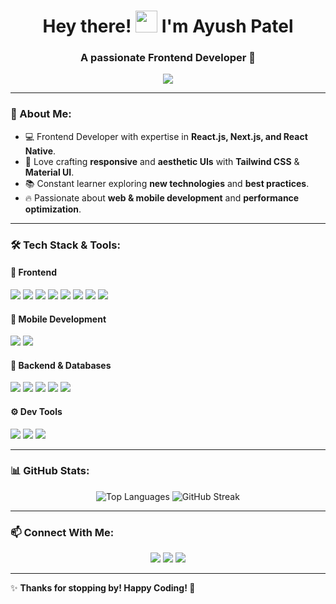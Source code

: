 <h1 align="center">Hey there! <img src="https://media.giphy.com/media/hvRJCLFzcasrR4ia7z/giphy.gif" width="35"> I'm Ayush Patel</h1>
<h3 align="center">A passionate Frontend Developer 🚀</h3>

<p align="center">
  <img src="https://readme-typing-svg.herokuapp.com?font=Fira+Code&weight=600&size=22&duration=4000&pause=1000&color=58A6FF&center=true&vCenter=true&width=700&lines=Frontend+Developer;React+%7C+Next.js+%7C+Tailwind+CSS;Building+Awesome+UIs;Always+Learning+%26+Improving" />
</p>


---

### 🚀 About Me:
- 💻 Frontend Developer with expertise in **React.js, Next.js, and React Native**.
- 🎨 Love crafting **responsive** and **aesthetic UIs** with **Tailwind CSS** & **Material UI**.
- 📚 Constant learner exploring **new technologies** and **best practices**.
- 🔥 Passionate about **web & mobile development** and **performance optimization**.

---

### 🛠️ Tech Stack & Tools:

#### 🚀 Frontend
<p align="left">
  <img src="https://img.shields.io/badge/HTML5-E34F26?style=for-the-badge&logo=html5&logoColor=white"/>
  <img src="https://img.shields.io/badge/CSS3-1572B6?style=for-the-badge&logo=css3&logoColor=white"/>
  <img src="https://img.shields.io/badge/JavaScript-F7DF1E?style=for-the-badge&logo=javascript&logoColor=black"/>
  <img src="https://img.shields.io/badge/React-61DAFB?style=for-the-badge&logo=react&logoColor=black"/>
  <img src="https://img.shields.io/badge/Next.js-000000?style=for-the-badge&logo=next.js&logoColor=white"/>
  <img src="https://img.shields.io/badge/Redux-764ABC?style=for-the-badge&logo=redux&logoColor=white"/>
  <img src="https://img.shields.io/badge/TailwindCSS-06B6D4?style=for-the-badge&logo=tailwindcss&logoColor=white"/>
  <img src="https://img.shields.io/badge/Material%20UI-0081CB?style=for-the-badge&logo=mui&logoColor=white"/>
</p>

#### 📱 Mobile Development
<p>
  <img src="https://img.shields.io/badge/React_Native-20232A?style=for-the-badge&logo=react&logoColor=61DAFB"/>
  <img src="https://img.shields.io/badge/Kotlin-0095D5?style=for-the-badge&logo=kotlin&logoColor=white"/>
</p>

#### 🔧 Backend & Databases
<p>
  <img src="https://img.shields.io/badge/Node.js-339933?style=for-the-badge&logo=node.js&logoColor=white"/>
  <img src="https://img.shields.io/badge/Express.js-000000?style=for-the-badge&logo=express&logoColor=white"/>
  <img src="https://img.shields.io/badge/MongoDB-4EA94B?style=for-the-badge&logo=mongodb&logoColor=white"/>
  <img src="https://img.shields.io/badge/MySQL-4479A1?style=for-the-badge&logo=mysql&logoColor=white"/>
  <img src="https://img.shields.io/badge/Firebase-FFCA28?style=for-the-badge&logo=firebase&logoColor=black"/>
</p>

#### ⚙️ Dev Tools
<p>
  <img src="https://img.shields.io/badge/Git-F05032?style=for-the-badge&logo=git&logoColor=white"/>
  <img src="https://img.shields.io/badge/GitHub-181717?style=for-the-badge&logo=github&logoColor=white"/>
  <img src="https://img.shields.io/badge/Figma-F24E1E?style=for-the-badge&logo=figma&logoColor=white"/>
</p>

---

### 📊 GitHub Stats:
<p align="center">
  <img src="https://github-readme-stats.vercel.app/api/top-langs/?username=ayush1350&layout=compact&theme=react&hide_border=true" alt="Top Languages"/>
  <img src="https://github-readme-streak-stats.herokuapp.com/?user=ayush1350&theme=react&hide_border=true" alt="GitHub Streak"/>
</p>

---

### 📫 Connect With Me:
<p align="center">
  <a href="https://linkedin.com/in/ayush1350"><img src="https://img.shields.io/badge/LinkedIn-0A66C2?style=for-the-badge&logo=linkedin&logoColor=white"/></a>
  <a href="mailto:ayush1350@example.com"><img src="https://img.shields.io/badge/Email-D14836?style=for-the-badge&logo=gmail&logoColor=white"/></a>
  <a href="https://github.com/ayush1350"><img src="https://img.shields.io/badge/GitHub-181717?style=for-the-badge&logo=github&logoColor=white"/></a>
</p>

---

✨ **Thanks for stopping by! Happy Coding! 🚀**
